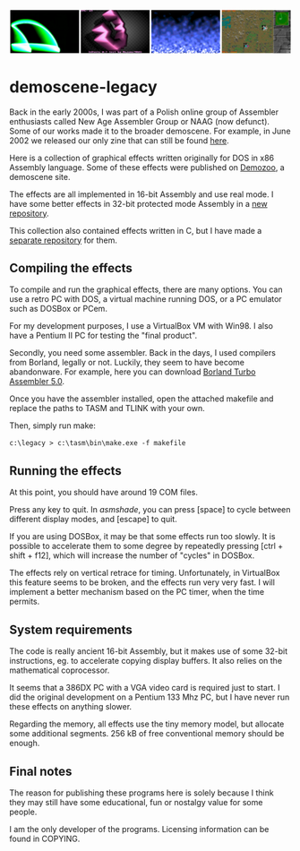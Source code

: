 <img src="./sample.png" alt="Sample image" width="750" />

# demoscene-legacy

Back in the early 2000s, I was part of a Polish online group of
Assembler enthusiasts called New Age Assembler Group or NAAG 
(now defunct). Some of our works made it to the broader demoscene. 
For example, in June 2002 we released our only zine that can still
be found [here](http://www.pouet.net/prod.php?which=50666).

Here is a collection of graphical effects written originally for DOS 
in x86 Assembly language. Some of these effects were published on 
[Demozoo](https://demozoo.org/sceners/70017/), a demoscene site.

The effects are all implemented in 16-bit Assembly and use real mode. 
I have some better effects in 32-bit protected mode Assembly in 
a [new repository](https://github.com/efliks/megassembly).

This collection also contained effects written in C, but I have made 
a [separate repository](https://github.com/efliks/doseffects) for them.

## Compiling the effects

To compile and run the graphical effects, there are many options. You can use 
a retro PC with DOS, a virtual machine running DOS, or a PC emulator such as 
DOSBox or PCem.

For my development purposes, I use a VirtualBox VM with Win98. I also have 
a Pentium II PC for testing the "final product".

Secondly, you need some assembler. Back in the days, I used compilers
from Borland, legally or not. Luckily, they seem to have become abandonware.
For example, here you can download 
[Borland Turbo Assembler 5.0](https://winworldpc.com/product/turbo-assembler/5x).

Once you have the assembler installed, open the attached makefile and replace
the paths to TASM and TLINK with your own.

Then, simply run make:

```
c:\legacy > c:\tasm\bin\make.exe -f makefile
```

## Running the effects

At this point, you should have around 19 COM files. 

Press any key to quit. In *asmshade*, you can press [space] to cycle 
between different display modes, and [escape] to quit.

If you are using DOSBox, it may be that some effects run too slowly. 
It is possible to accelerate them to some degree by repeatedly 
pressing [ctrl + shift + f12], which will increase the number of "cycles" 
in DOSBox.

The effects rely on vertical retrace for timing. Unfortunately, in 
VirtualBox this feature seems to be broken, and the effects run very very 
fast. I will implement a better mechanism based on the PC timer, when 
the time permits.

## System requirements

The code is really ancient 16-bit Assembly, but it makes use of some 
32-bit instructions, eg. to accelerate copying display buffers. It also 
relies on the mathematical coprocessor.

It seems that a 386DX PC with a VGA video card is required just to start. 
I did the original development on a Pentium 133 Mhz PC, but I have never run 
these effects on anything slower.

Regarding the memory, all effects use the tiny memory model, but allocate some 
additional segments. 256 kB of free conventional memory should be enough.

## Final notes

The reason for publishing these programs here is solely because I think
they may still have some educational, fun or nostalgy value for some 
people.

I am the only developer of the programs. Licensing information can be 
found in COPYING.
